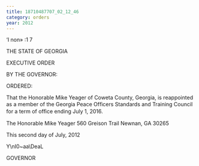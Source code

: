 ```yaml
---
title: 18710487707_02_12_46
category: orders
year: 2012
---
```

 

‘I non»
 :1 7

THE STATE OF GEORGIA

EXECUTIVE ORDER

BY THE GOVERNOR:

ORDERED:

That the Honorable Mike Yeager of Coweta County, Georgia, is
reappointed as a member of the Georgia Peace Ofﬁcers Standards
and Training Council for a term of ofﬁce ending July 1, 2016.

The Honorable Mike Yeager
560 Greison Trail
Newnan, GA 30265

This second day of July, 2012

Y\nI0~aa\DeaL

GOVERNOR

